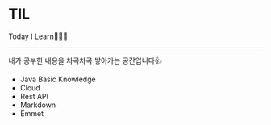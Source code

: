 # TIL
Today I Learn🙌😍💖
___
내가 공부한 내용을 차곡차곡 쌓아가는 공간입니다👍

* Java Basic Knowledge
* Cloud
* Rest API
* Markdown
* Emmet